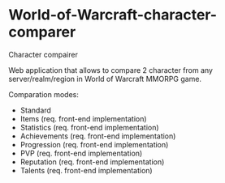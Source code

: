 # World-of-Warcraft-character-comparer
Character compairer

Web application that allows to compare 2 character from any server/realm/region in World of Warcraft MMORPG game.

Comparation modes:
* Standard 
* Items (req. front-end implementation)
* Statistics (req. front-end implementation)
* Achievements (req. front-end implementation)
* Progression (req. front-end implementation)
* PVP (req. front-end implementation)
* Reputation (req. front-end implementation)
* Talents (req. front-end implementation)
